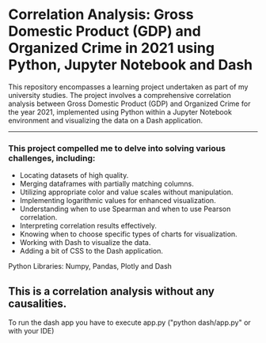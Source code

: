 # Correlation Analysis: Gross Domestic Product (GDP) and Organized Crime in 2021 using Python, Jupyter Notebook and Dash

This repository encompasses a learning project undertaken as part of my university studies. The project involves a comprehensive correlation analysis between Gross Domestic Product (GDP) and Organized Crime for the year 2021, implemented using Python within a Jupyter Notebook environment and visualizing the data on a Dash application.

---

### This project compelled me to delve into solving various challenges, including:

* Locating datasets of high quality.
* Merging dataframes with partially matching columns.
* Utilizing appropriate color and value scales without manipulation.
* Implementing logarithmic values for enhanced visualization.
* Understanding when to use Spearman and when to use Pearson correlation.
* Interpreting correlation results effectively.
* Knowing when to choose specific types of charts for visualization.
* Working with Dash to visualize the data.
* Adding a bit of CSS to the Dash application.

Python Libraries: Numpy, Pandas, Plotly and Dash

This is a correlation analysis without any causalities.
---
To run the dash app you have to execute app.py ("python dash/app.py" or with your IDE)